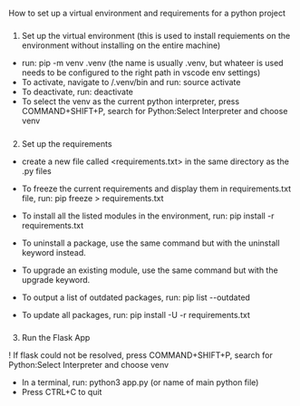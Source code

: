 How to set up a virtual environment and requirements for a python project

#####

1. Set up the virtual environment (this is used to install requiements on the environment without installing on the entire machine)

- run: pip -m venv .venv (the name is usually .venv, but whateer is used needs to be configured to the right path in vscode env settings)
- To activate, navigate to /.venv/bin and run: source activate
- To deactivate, run: deactivate
- To select the venv as the current python interpreter, press COMMAND+SHIFT+P, search for Python:Select Interpreter and choose venv

#####

2. Set up the requirements

- create a new file called <requirements.txt> in the same directory as the .py files

- To freeze the current requirements and display them in requirements.txt file, run: pip freeze > requirements.txt
- To install all the listed modules in the environment, run: pip install -r requirements.txt

- To uninstall a package, use the same command but with the uninstall keyword instead.
- To upgrade an existing module, use the same command but with the upgrade keyword.

- To output a list of outdated packages, run: pip list --outdated
- To update all packages, run: pip install -U -r requirements.txt

#####

3. Run the Flask App

! If flask could not be resolved, press COMMAND+SHIFT+P, search for Python:Select Interpreter and choose venv

- In a terminal, run: python3 app.py (or name of main python file)
- Press CTRL+C to quit
